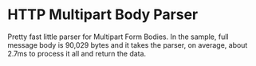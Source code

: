 HTTP Multipart Body Parser
===========================

Pretty fast little parser for Multipart Form Bodies.
In the sample, full message body is 90,029 bytes and it takes 
the parser, on average, about 2.7ms to process it all 
and return the data.